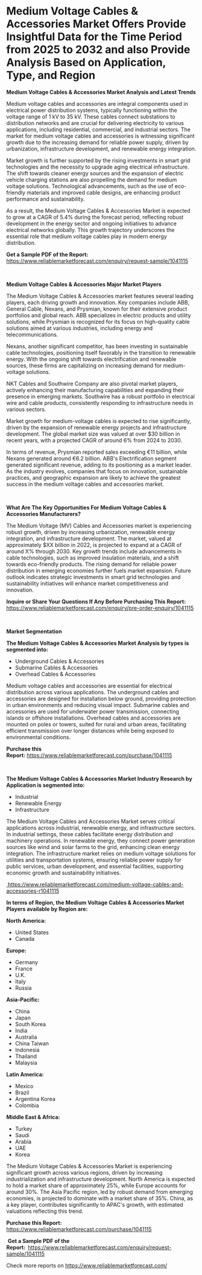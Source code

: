 <p><h1>Medium Voltage Cables & Accessories Market Offers Provide Insightful Data for the Time Period from 2025 to 2032 and also Provide Analysis Based on Application, Type, and Region</h1></p><p><strong>Medium Voltage Cables & Accessories Market Analysis and Latest Trends</strong></p>
<p><p>Medium voltage cables and accessories are integral components used in electrical power distribution systems, typically functioning within the voltage range of 1 kV to 35 kV. These cables connect substations to distribution networks and are crucial for delivering electricity to various applications, including residential, commercial, and industrial sectors. The market for medium voltage cables and accessories is witnessing significant growth due to the increasing demand for reliable power supply, driven by urbanization, infrastructure development, and renewable energy integration.</p><p>Market growth is further supported by the rising investments in smart grid technologies and the necessity to upgrade aging electrical infrastructure. The shift towards cleaner energy sources and the expansion of electric vehicle charging stations are also propelling the demand for medium voltage solutions. Technological advancements, such as the use of eco-friendly materials and improved cable designs, are enhancing product performance and sustainability.</p><p>As a result, the Medium Voltage Cables & Accessories Market is expected to grow at a CAGR of 5.4% during the forecast period, reflecting robust development in the energy sector and ongoing initiatives to advance electrical networks globally. This growth trajectory underscores the essential role that medium voltage cables play in modern energy distribution.</p></p>
<p><strong>Get a Sample PDF of the Report:&nbsp;</strong> <a href="https://www.reliablemarketforecast.com/enquiry/request-sample/1041115?utm_campaign=2124&utm_medium=2&utm_source=Github&utm_content=ia&utm_term=06022025&utm_id=medium-voltage-cables-accessories">https://www.reliablemarketforecast.com/enquiry/request-sample/1041115</a></p>
<p>&nbsp;</p>
<p><strong>Medium Voltage Cables & Accessories Major Market Players</strong></p>
<p><p>The Medium Voltage Cables & Accessories market features several leading players, each driving growth and innovation. Key companies include ABB, General Cable, Nexans, and Prysmian, known for their extensive product portfolios and global reach. ABB specializes in electric products and utility solutions, while Prysmian is recognized for its focus on high-quality cable solutions aimed at various industries, including energy and telecommunications.</p><p>Nexans, another significant competitor, has been investing in sustainable cable technologies, positioning itself favorably in the transition to renewable energy. With the ongoing shift towards electrification and renewable sources, these firms are capitalizing on increasing demand for medium-voltage solutions.</p><p>NKT Cables and Southwire Company are also pivotal market players, actively enhancing their manufacturing capabilities and expanding their presence in emerging markets. Southwire has a robust portfolio in electrical wire and cable products, consistently responding to infrastructure needs in various sectors.</p><p>Market growth for medium-voltage cables is expected to rise significantly, driven by the expansion of renewable energy projects and infrastructure development. The global market size was valued at over $30 billion in recent years, with a projected CAGR of around 6% from 2024 to 2030.</p><p>In terms of revenue, Prysmian reported sales exceeding €11 billion, while Nexans generated around €6.2 billion. ABB's Electrification segment generated significant revenue, adding to its positioning as a market leader. As the industry evolves, companies that focus on innovation, sustainable practices, and geographic expansion are likely to achieve the greatest success in the medium voltage cables and accessories market.</p></p>
<p>&nbsp;</p>
<p><strong>What Are The Key Opportunities For Medium Voltage Cables & Accessories Manufacturers?</strong></p>
<p><p>The Medium Voltage (MV) Cables and Accessories market is experiencing robust growth, driven by increasing urbanization, renewable energy integration, and infrastructure development. The market, valued at approximately $XX billion in 2022, is projected to expand at a CAGR of around X% through 2030. Key growth trends include advancements in cable technologies, such as improved insulation materials, and a shift towards eco-friendly products. The rising demand for reliable power distribution in emerging economies further fuels market expansion. Future outlook indicates strategic investments in smart grid technologies and sustainability initiatives will enhance market competitiveness and innovation.</p></p>
<p><strong>Inquire or Share Your Questions If Any Before Purchasing This Report:</strong> <a href="https://www.reliablemarketforecast.com/enquiry/pre-order-enquiry/1041115?utm_campaign=2124&utm_medium=2&utm_source=Github&utm_content=ia&utm_term=06022025&utm_id=medium-voltage-cables-accessories">https://www.reliablemarketforecast.com/enquiry/pre-order-enquiry/1041115</a></p>
<p>&nbsp;</p>
<p><strong>Market Segmentation</strong></p>
<p><strong>The Medium Voltage Cables & Accessories Market Analysis by types is segmented into:</strong></p>
<p><ul><li>Underground Cables & Accessories</li><li>Submarine Cables & Accessories</li><li>Overhead Cables & Accessories</li></ul></p>
<p><p>Medium voltage cables and accessories are essential for electrical distribution across various applications. The underground cables and accessories are designed for installation below ground, providing protection in urban environments and reducing visual impact. Submarine cables and accessories are used for underwater power transmission, connecting islands or offshore installations. Overhead cables and accessories are mounted on poles or towers, suited for rural and urban areas, facilitating efficient transmission over longer distances while being exposed to environmental conditions.</p></p>
<p><strong>Purchase this Report:&nbsp;</strong><a href="https://www.reliablemarketforecast.com/purchase/1041115?utm_campaign=2124&utm_medium=2&utm_source=Github&utm_content=ia&utm_term=06022025&utm_id=medium-voltage-cables-accessories">https://www.reliablemarketforecast.com/purchase/1041115</a></p>
<p>&nbsp;</p>
<p><strong>The Medium Voltage Cables & Accessories Market Industry Research by Application is segmented into:</strong></p>
<p><ul><li>Industrial</li><li>Renewable Energy</li><li>Infrastructure</li></ul></p>
<p><p>The Medium Voltage Cables and Accessories Market serves critical applications across industrial, renewable energy, and infrastructure sectors. In industrial settings, these cables facilitate energy distribution and machinery operations. In renewable energy, they connect power generation sources like wind and solar farms to the grid, enhancing clean energy integration. The infrastructure market relies on medium voltage solutions for utilities and transportation systems, ensuring reliable power supply for public services, urban development, and essential facilities, supporting economic growth and sustainability initiatives.</p></p>
<p><a href="https://www.reliablemarketforecast.com/medium-voltage-cables-and-accessories-r1041115?utm_campaign=2124&utm_medium=2&utm_source=Github&utm_content=ia&utm_term=06022025&utm_id=medium-voltage-cables-accessories">&nbsp;https://www.reliablemarketforecast.com/medium-voltage-cables-and-accessories-r1041115</a></p>
<p><strong>In terms of Region, the Medium Voltage Cables & Accessories Market Players available by Region are:</strong></p>
<p>
    <p> <strong> North America: </strong>
        <ul>
            <li>United States</li>
            <li>Canada</li>
        </ul>
        </p> 
    <p> <strong> Europe: </strong>
        <ul>
            <li>Germany</li>
            <li>France</li>
            <li>U.K.</li>
            <li>Italy</li>
            <li>Russia</li>
        </ul>
        </p> 
    <p> <strong> Asia-Pacific: </strong>
        <ul>
            <li>China</li>
            <li>Japan</li>
            <li>South Korea</li>
            <li>India</li>
            <li>Australia</li>
            <li>China Taiwan</li>
            <li>Indonesia</li>
            <li>Thailand</li>
            <li>Malaysia</li>
        </ul>
        </p> 
    <p> <strong> Latin America: </strong>
        <ul>
            <li>Mexico</li>
            <li>Brazil</li>
            <li>Argentina Korea</li>
            <li>Colombia</li>
        </ul>
        </p> 
    <p> <strong> Middle East & Africa: </strong>
        <ul>
            <li>Turkey</li>
            <li>Saudi</li>
            <li>Arabia</li>
            <li>UAE</li>
            <li>Korea</li>
        </ul>
    </p>
    </p>
<p><p>The Medium Voltage Cables & Accessories Market is experiencing significant growth across various regions, driven by increasing industrialization and infrastructure development. North America is expected to hold a market share of approximately 25%, while Europe accounts for around 30%. The Asia Pacific region, led by robust demand from emerging economies, is projected to dominate with a market share of 35%. China, as a key player, contributes significantly to APAC's growth, with estimated valuations reflecting this trend.</p></p>
<p><strong>Purchase this Report: </strong><a href="https://www.reliablemarketforecast.com/purchase/1041115?utm_campaign=2124&utm_medium=2&utm_source=Github&utm_content=ia&utm_term=06022025&utm_id=medium-voltage-cables-accessories">https://www.reliablemarketforecast.com/purchase/1041115</a></p>
<p>&nbsp;<strong>Get a Sample PDF of the Report:&nbsp;&nbsp;</strong><a href="https://www.reliablemarketforecast.com/enquiry/request-sample/1041115?utm_campaign=2124&utm_medium=2&utm_source=Github&utm_content=ia&utm_term=06022025&utm_id=medium-voltage-cables-accessories">https://www.reliablemarketforecast.com/enquiry/request-sample/1041115</a></p>
<p><strong></strong></p>
<p>Check more reports on <a href="https://www.reliablemarketforecast.com/?utm_campaign=2124&utm_medium=2&utm_source=Github&utm_content=ia&utm_term=06022025&utm_id=medium-voltage-cables-accessories">https://www.reliablemarketforecast.com/</a></p>